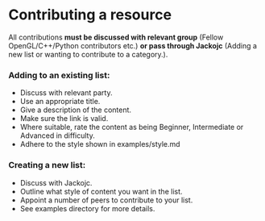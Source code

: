 # Contributing a resource

All contributions **must be discussed with relevant group** (Fellow OpenGL/C++/Python contributors etc.) **or pass through Jackojc** (Adding a new list or wanting to contribute to a category.).

### Adding to an existing list:
- Discuss with relevant party.
- Use an appropriate title.
- Give a description of the content.
- Make sure the link is valid.
- Where suitable, rate the content as being Beginner, Intermediate or Advanced in difficulty.
- Adhere to the style shown in examples/style.md

### Creating a new list:
- Discuss with Jackojc.
- Outline what style of content you want in the list.
- Appoint a number of peers to contribute to your list.
- See examples directory for more details.
